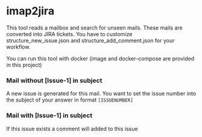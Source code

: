 # imap2jira
This tool reads a mailbox and search for unseen mails. These mails are converted into JIRA tickets. You have to customize structure_new_issue.json and structure_add_comment.json for your workflow.

You can run this tool with docker (image and docker-compose are provided in this project)

### Mail without [Issue-1] in subject
A new issue is generated for this mail. You want to set the issue number into the subject of your answer in format `[ISSUENUMBER]` 

### Mail with [Issue-1] in subject
If this issue exists a comment will added to this issue